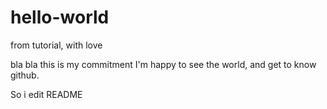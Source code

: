 # hello-world
from tutorial, with love


bla bla 
this is my commitment
I'm happy to see the world, and get to know github.

So i edit README
